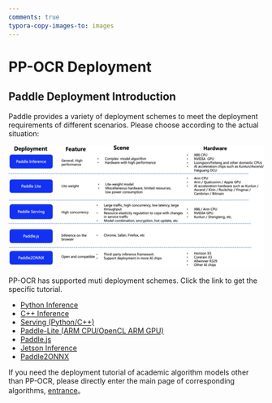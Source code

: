 ```yaml
---
comments: true
typora-copy-images-to: images
---
```


# PP-OCR Deployment

## Paddle Deployment Introduction

Paddle provides a variety of deployment schemes to meet the deployment requirements of different scenarios. Please choose according to the actual situation:

![img](./images/deployment_en.jpg)

PP-OCR has supported muti deployment schemes. Click the link to get the specific tutorial.

- [Python Inference](./python_infer.en.md)
- [C++ Inference](./cpp_infer.en.md)
- [Serving (Python/C++)](./paddle_server.en.md)
- [Paddle-Lite (ARM CPU/OpenCL ARM GPU)](./lite.en.md)
- [Paddle.js](./paddle_js.en.md)
- [Jetson Inference](./Jetson_infer.en.md)
- [Paddle2ONNX](./paddle2onnx.en.md)

If you need the deployment tutorial of academic algorithm models other than PP-OCR, please directly enter the main page of corresponding algorithms, [entrance](../../algorithm/overview.en.md)。
